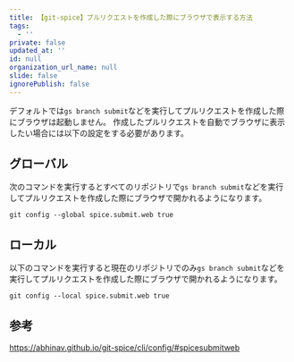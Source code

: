 ```yaml
---
title: 【git-spice】プルリクエストを作成した際にブラウザで表示する方法
tags:
  - ''
private: false
updated_at: ''
id: null
organization_url_name: null
slide: false
ignorePublish: false
---
```


デフォルトでは`gs branch submit`などを実行してプルリクエストを作成した際にブラウザは起動しません。
作成したプルリクエストを自動でブラウザに表示したい場合には以下の設定をする必要があります。

## グローバル

次のコマンドを実行するとすべてのリポジトリで`gs branch submit`などを実行してプルリクエストを作成した際にブラウザで開かれるようになります。

```terminal
git config --global spice.submit.web true
```

## ローカル

以下のコマンドを実行すると現在のリポジトリでのみ`gs branch submit`などを実行してプルリクエストを作成した際にブラウザで開かれるようになります。

```terminal
git config --local spice.submit.web true
```

## 参考

https://abhinav.github.io/git-spice/cli/config/#spicesubmitweb
